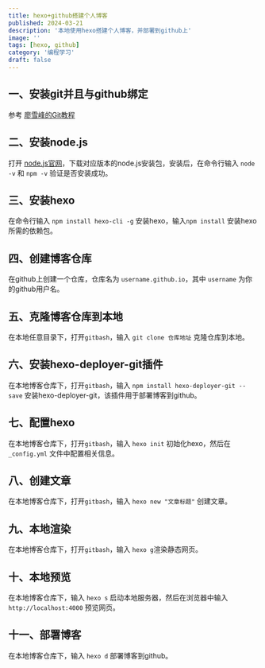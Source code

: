 ```yaml
---
title: hexo+github搭建个人博客
published: 2024-03-21
description: '本地使用hexo搭建个人博客，并部署到github上'
image: ''
tags: [hexo, github]
category: '编程学习'
draft: false
---
```


## 一、安装git并且与github绑定

参考 [廖雪峰的Git教程](https://www.liaoxuefeng.com/wiki/896043488029600)

## 二、安装node.js

打开 [node.js官网](https://nodejs.org/en)，下载对应版本的node.js安装包，安装后，在命令行输入 `node -v` 和 `npm -v` 验证是否安装成功。

## 三、安装hexo

在命令行输入 `npm install hexo-cli -g` 安装hexo，输入`npm install` 安装hexo所需的依赖包。

## 四、创建博客仓库

在github上创建一个仓库，仓库名为 `username.github.io`，其中 `username` 为你的github用户名。

## 五、克隆博客仓库到本地

在本地任意目录下，打开`gitbash`，输入 `git clone 仓库地址` 克隆仓库到本地。

## 六、安装hexo-deployer-git插件

在本地博客仓库下，打开`gitbash`，输入 `npm install hexo-deployer-git --save` 安装hexo-deployer-git，该插件用于部署博客到github。

## 七、配置hexo

在本地博客仓库下，打开`gitbash`，输入 `hexo init` 初始化hexo，然后在 `_config.yml` 文件中配置相关信息。

## 八、创建文章

在本地博客仓库下，打开`gitbash`，输入 `hexo new "文章标题"` 创建文章。

## 九、本地渲染

在本地博客仓库下，打开`gitbash`，输入 `hexo g`渲染静态网页。

## 十、本地预览

在本地博客仓库下，输入 `hexo s` 启动本地服务器，然后在浏览器中输入 `http://localhost:4000` 预览网页。

## 十一、部署博客

在本地博客仓库下，输入 `hexo d` 部署博客到github。
